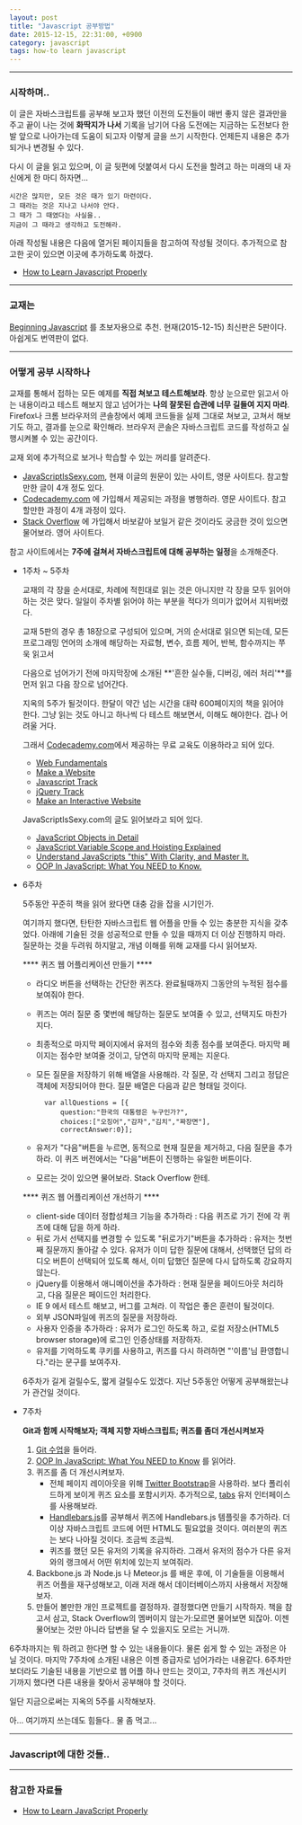 ```yaml
---
layout: post
title: "Javascript 공부방법"
date: 2015-12-15, 22:31:00, +0900 
category: javascript
tags: how-to learn javascript
---
```


---

### 시작하며.. 

이 글은 자바스크립트를 공부해 보고자 했던 이전의 도전들이
매번 좋지 않은 결과만을 주고 끝이 나는 것에 **화딱지가 나서**
기록을 남기어 다음 도전에는 지금하는 도전보다 한 발 앞으로 나아가는데 도움이 되고자
이렇게 글을 쓰기 시작한다. 언제든지 내용은 추가되거나 변경될 수 있다.

다시 이 글을 읽고 있으며, 이 글 뒷편에 덧붙여서 다시 도전을 할려고 하는 미래의 내 자신에게 한 마디 하자면...

	시간은 많지만, 모든 것은 때가 있기 마련이다.
	그 때라는 것은 지나고 나서야 안다.
	그 때가 그 때였다는 사실을..
	지금이 그 때라고 생각하고 도전해라.

아래 작성될 내용은 다음에 열거된 페이지들을 참고하여 작성될 것이다.
추가적으로 참고한 곳이 있으면 이곳에 추가하도록 하겠다.

- [How to Learn Javascript Properly][How-to-Learn-JavaScript-Properly]

---

### 교재는

[Beginning Javascript][amazon beginning javascript link] 를 초보자용으로 추천.
현재(2015-12-15) 최신판은 5판이다. 아쉽게도 번역판이 없다. 

---

### 어떻게 공부 시작하나

교재를 통해서 접하는 모든 예제를 **직접 쳐보고 테스트해보라**.
항상 눈으로만 읽고서 아는 내용이라고 테스트 해보지 않고 넘어가는 
**나의 잘못된 습관에 너무 길들여 지지 마라**.
Firefox나 크롬 브라우저의 콘솔창에서 예제 코드들을 실제 그대로 쳐보고, 
고쳐서 해보기도 하고, 결과를 눈으로 확인해라.
브라우저 콘솔은 자바스크립트 코드를 작성하고 실행시켜볼 수 있는 공간이다.

교재 외에 추가적으로 보거나 학습할 수 있는 꺼리를 알려준다.

- [JavaScriptIsSexy.com][javascriptissexy], 현재 이글의 원문이 있는 사이트, 영문 사이트다.
참고할 만한 글이 4개 정도 있다.
- [Codecademy.com][codecademy] 에 가입해서 제공되는 과정을 병행하라. 영문 사이트다. 
참고할만한 과정이 4개 과정이 있다.
- [Stack Overflow](http://stackoverflow.com/) 에 가입해서 바보같아 보일거 같은 것이라도 궁금한 것이 있으면 물어보라. 영어 사이트다.

참고 사이트에서는 **7주에 걸쳐서 자바스크립트에 대해 공부하는 일정**을 소개해준다.

- 1주차 ~ 5주차

	교재의 각 장을 순서대로, 차례에 적힌대로 읽는 것은 아니지만
	각 장을 모두 읽어야 하는 것은 맞다.
	일일이 주차별 읽어야 하는 부분을 적다가 의미가 없어서 지워버렸다.

	교재 5판의 경우 총 18장으로 구성되어 있으며, 거의 순서대로 읽으면 되는데,
	모든 프로그래밍 언어의 소개에 해당하는 
	자료형, 변수, 흐름 제어, 반복, 함수까지는 쭈욱 읽고서

	다음으로 넘어가기 전에
	마지막장에 소개된 **'흔한 실수들, 디버깅, 에러 처리'**를 먼저 읽고 다음 장으로 넘어간다.

	지옥의 5주가 될것이다. 한달이 약간 넘는 시간을 대략 600페이지의 책을 읽어야 한다.
	그냥 읽는 것도 아니고 하나씩 다 테스트 해보면서, 이해도 해야한다.
	겁나 어려울 거다.

	그래서 [Codecademy.com][codecademy]에서 제공하는 무료 교육도 이용하라고 되어 있다.

	- [Web Fundamentals][web-fundamentals]
	- [Make a Website][make-a-website]
	- [Javascript Track][javascript-track]
	- [jQuery Track][jquery-track]
	- [Make an Interactive Website][make-an-interactive-website]
	
	JavaScriptIsSexy.com의 글도 읽어보라고 되어 있다.

	- [JavaScript Objects in Detail][javascript-objects-in-detail]
	- [JavaScript Variable Scope and Hoisting Explained][javascript-variable-scope-and-hoisting-explained]
	- [Understand JavaScripts "this" With Clarity, and Master It.][understand-javascripts-this-with-clarity-and-master-it]
	- [OOP In JavaScript: What You NEED to Know.][oop-in-javascript-what-you-need-to-know]

- 6주차

	5주동안 꾸준히 책을 읽어 왔다면 대충 감을 잡을 시기인가.

	여기까지 했다면, 탄탄한 자바스크립트 웹 어플을 만들 수 있는 충분한 지식을 갖추었다.
	아래에 기술된 것을 성공적으로 만들 수 있을 때까지 더 이상 진행하지 마라.
	질문하는 것을 두려워 하지말고, 개념 이해를 위해 교재를 다시 읽어보자.

	**** 퀴즈 웹 어플리케이션 만들기 ****

	- 라디오 버튼을 선택하는 간단한 퀴즈다. 완료될때까지 그동안의 누적된 점수를 보여줘야 한다.
	- 퀴즈는 여러 질문 중 몇번에 해당하는 질문도 보여줄 수 있고, 선택지도 마찬가지다.
	- 최종적으로 마지막 페이지에서 유저의 점수와 최종 점수를 보여준다. 마지막 페이지는 점수만 보여줄 것이고, 당연히 마지막 문제는 지운다.
	- 모든 질문을 저장하기 위해 배열을 사용해라. 각 질문, 각 선택지 그리고 정답은 객체에 저장되어야 한다. 질문 배열은 다음과 같은 형태일 것이다.

			var allQuestions = [{
				question:"한국의 대통령은 누구인가?",
				choices:["오징어","감자","김치","짜장면"],
				correctAnswer:0}];
	- 유저가 "다음"버튼을 누르면, 동적으로 현재 질문을 제거하고, 다음 질문을 추가하라. 이 퀴즈 버전에서는 "다음"버튼이 진행하는 유일한 버튼이다.
	- 모르는 것이 있으면 물어보라. Stack Overflow 한테.

	**** 퀴즈 웹 어플리케이션 개선하기 ****

	- client-side 데이터 정합성체크 기능을 추가하라 :
	다음 퀴즈로 가기 전에 각 퀴즈에 대해 답을 하게 하라.
	- 뒤로 가서 선택지를 변경할 수 있도록 "뒤로가기"버튼을 추가하라 :
	유저는 첫번째 질문까지 돌아갈 수 있다. 유저가 이미 답한 질문에 대해서,
	선택했던 답의 라디오 버튼이 선택되어 있도록 해서,
	이미 답했던 질문에 다시 답하도록 강요하지 않는다.
	- jQuery를 이용해서 애니메이션을 추가하라 :
	현재 질문을 페이드아웃 처리하고, 다음 질문은 페이드인 처리한다.
	- IE 9 에서 테스트 해보고, 버그를 고쳐라. 이 작업은 좋은 훈련이 될것이다.
	- 외부 JSON파일에 퀴즈의 질문을 저장하라.
	- 사용자 인증을 추가하라 : 
	유저가 로그인 하도록 하고, 로컬 저장소(HTML5 browser storage)에 로그인 인증상태를 저장하자.
	- 유저를 기억하도록 쿠키를 사용하고, 퀴즈를 다시 하려하면
	"'이름'님 환영합니다."라는 문구를 보여주자.

	6주차가 길게 걸릴수도, 짧게 걸릴수도 있겠다. 지난 5주동안 어떻게 공부해왔는냐가 관건일 것이다.

- 7주차

	**Git과 함께 시작해보자; 객체 지향 자바스크립트; 퀴즈를 좀더 개선시켜보자**

	1. [Git 수업](https://www.codeschool.com/courses/try-git)을 들어라.
	1. [OOP In JavaScript: What You NEED to Know][oop-in-javascript-what-you-need-to-know]
	를 읽어라.
	1. 퀴즈를 좀 더 개선시켜보자.
		- 전체 페이지 레이아웃을 위해 [Twitter Bootstrap][twitter-bootstrap]을 사용하라.
		보다 폴리쉬드하게 보이게 퀴즈 요소를 포함시키자.
		추가적으로, [tabs][bootstrap-tabs] 유저 인터페이스를 사용해보라.
		- [Handlebars.js][tutorial-handlebars.js]를 공부해서 퀴즈에 Handlebars.js 템플릿을 추가하라.
		더 이상 자바스크립트 코드에 어떤 HTML도 필요없을 것이다.
		여러분의 퀴즈는 보다 나아질 것이다. 조금씩 조금씩.
		- 퀴즈를 했던 모든 유저의 기록을 유지하라.
		그래서 유저의 점수가 다른 유저와의 랭크에서 어떤 위치에 있는지 보여줘라.
	1. Backbone.js 과 Node.js 나 Meteor.js 를 배운 후에, 이 기술들을 이용해서 
	퀴즈 어플을 재구성해보고, 이래 저래 해서 데이터베이스까지 사용해서 저장해보자.
	1. 만들어 볼만한 개인 프로젝트를 결정하자. 결정했다면 만들기 시작하자.
	책을 참고서 삼고, Stack Overflow의 멤버이지 않는가:모르면 물어보면 되잖아.
	이젠 물어보는 것만 아니라 답변을 달 수 있을지도 모르는 거니까.

6주차까지는 뭐 하려고 한다면 할 수 있는 내용들이다. 물론 쉽게 할 수 있는 과정은 아닐 것이다.
마지막 7주차에 소개된 내용은 이젠 중급자로 넘어가라는 내용같다. 
6주차만 보더라도 기술된 내용을 기반으로 웹 어플 하나 만드는 것이고, 
7주차의 퀴즈 개선시키기까지 했다면 다른 내용을 찾아서 공부해야 할 것이다.

일단 지금으로써는 지옥의 5주를 시작해보자.

아... 여기까지 쓰는데도 힘들다.. 물 좀 먹고...

---

### Javascript에 대한 것들..

---

### 참고한 자료들

- [How to Learn JavaScript Properly][How-to-Learn-JavaScript-Properly]


[How-to-Learn-JavaScript-Properly]: http://javascriptissexy.com/how-to-learn-javascript-properly/
[amazon beginning javascript link]: http://www.amazon.com/Beginning-JavaScript-Jeremy-McPeak/dp/1118903331/ref=sr_1_1?s=books&ie=UTF8&qid=1450174227&sr=1-1&keywords=beginning+javascript
[Codecademy]: http://www.codecademy.com/
[twitter-bootstrap]: http://twitter.github.com/bootstrap/
[bootstrap-tabs]: http://twitter.github.com/bootstrap/javascript.html#tabs
[tutorial-handlebars.js]: http://javascriptissexy.com/handlebars-js-tutorial-learn-everything-about-handlebars-js-javascript-templating/
[javascriptissexy]: http://javascriptissexy.com/
[web-fundamentals]: http://www.codecademy.com/tracks/web
[make-a-website]: http://www.codecademy.com/skills/make-a-website
[javascript-track]: http://www.codecademy.com/tracks/javascript
[javascript-objects-in-detail]: http://javascriptissexy.com/javascript-objects-in-detail/
[jquery-track]: http://www.codecademy.com/tracks/jquery
[make-an-interactive-website]: http://www.codecademy.com/skills/make-an-interactive-website
[javascript-variable-scope-and-hoisting-explained]: http://javascriptissexy.com/javascript-variable-scope-and-hoisting-explained/
[understand-javascripts-this-with-clarity-and-master-it]: http://javascriptissexy.com/understand-javascripts-this-with-clarity-and-master-it/
[oop-in-javascript-what-you-need-to-know]: http://javascriptissexy.com/oop-in-javascript-what-you-need-to-know/

